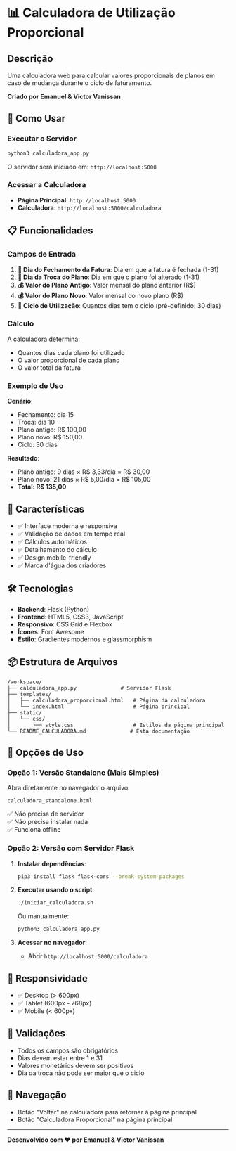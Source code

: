 # 📊 Calculadora de Utilização Proporcional

## Descrição

Uma calculadora web para calcular valores proporcionais de planos em caso de mudança durante o ciclo de faturamento.

**Criado por Emanuel & Victor Vanissan**

## 🚀 Como Usar

### Executar o Servidor

```bash
python3 calculadora_app.py
```

O servidor será iniciado em: `http://localhost:5000`

### Acessar a Calculadora

- **Página Principal**: `http://localhost:5000`
- **Calculadora**: `http://localhost:5000/calculadora`

## 📋 Funcionalidades

### Campos de Entrada

1. **📅 Dia do Fechamento da Fatura**: Dia em que a fatura é fechada (1-31)
2. **🔄 Dia da Troca do Plano**: Dia em que o plano foi alterado (1-31)
3. **💰 Valor do Plano Antigo**: Valor mensal do plano anterior (R$)
4. **💰 Valor do Plano Novo**: Valor mensal do novo plano (R$)
5. **📆 Ciclo de Utilização**: Quantos dias tem o ciclo (pré-definido: 30 dias)

### Cálculo

A calculadora determina:
- Quantos dias cada plano foi utilizado
- O valor proporcional de cada plano
- O valor total da fatura

### Exemplo de Uso

**Cenário**: 
- Fechamento: dia 15
- Troca: dia 10
- Plano antigo: R$ 100,00
- Plano novo: R$ 150,00
- Ciclo: 30 dias

**Resultado**:
- Plano antigo: 9 dias × R$ 3,33/dia = R$ 30,00
- Plano novo: 21 dias × R$ 5,00/dia = R$ 105,00
- **Total: R$ 135,00**

## 🎨 Características

- ✅ Interface moderna e responsiva
- ✅ Validação de dados em tempo real
- ✅ Cálculos automáticos
- ✅ Detalhamento do cálculo
- ✅ Design mobile-friendly
- ✅ Marca d'água dos criadores

## 🛠️ Tecnologias

- **Backend**: Flask (Python)
- **Frontend**: HTML5, CSS3, JavaScript
- **Responsivo**: CSS Grid e Flexbox
- **Ícones**: Font Awesome
- **Estilo**: Gradientes modernos e glassmorphism

## 📦 Estrutura de Arquivos

```
/workspace/
├── calculadora_app.py              # Servidor Flask
├── templates/
│   ├── calculadora_proporcional.html   # Página da calculadora
│   └── index.html                      # Página principal
├── static/
│   └── css/
│       └── style.css                   # Estilos da página principal
└── README_CALCULADORA.md              # Esta documentação
```

## 🔧 Opções de Uso

### Opção 1: Versão Standalone (Mais Simples)
Abra diretamente no navegador o arquivo:
```
calculadora_standalone.html
```
✅ Não precisa de servidor  
✅ Não precisa instalar nada  
✅ Funciona offline  

### Opção 2: Versão com Servidor Flask

1. **Instalar dependências**:
   ```bash
   pip3 install flask flask-cors --break-system-packages
   ```

2. **Executar usando o script**:
   ```bash
   ./iniciar_calculadora.sh
   ```

   Ou manualmente:
   ```bash
   python3 calculadora_app.py
   ```

3. **Acessar no navegador**:
   - Abrir `http://localhost:5000/calculadora`

## 📱 Responsividade

- ✅ Desktop (> 600px)
- ✅ Tablet (600px - 768px)
- ✅ Mobile (< 600px)

## 🎯 Validações

- Todos os campos são obrigatórios
- Dias devem estar entre 1 e 31
- Valores monetários devem ser positivos
- Dia da troca não pode ser maior que o ciclo

## 🔄 Navegação

- Botão "Voltar" na calculadora para retornar à página principal
- Botão "Calculadora Proporcional" na página principal

---

**Desenvolvido com ❤️ por Emanuel & Victor Vanissan**
